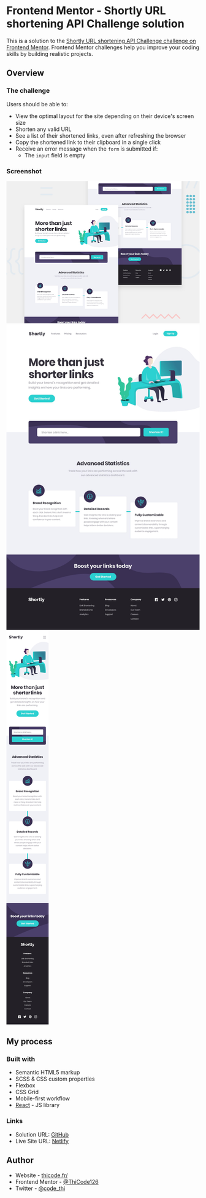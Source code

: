 # Frontend Mentor - Shortly URL shortening API Challenge solution

This is a solution to the [Shortly URL shortening API Challenge challenge on Frontend Mentor](https://www.frontendmentor.io/challenges/url-shortening-api-landing-page-2ce3ob-G). Frontend Mentor challenges help you improve your coding skills by building realistic projects.

## Overview

### The challenge

Users should be able to:

- View the optimal layout for the site depending on their device's screen size
- Shorten any valid URL
- See a list of their shortened links, even after refreshing the browser
- Copy the shortened link to their clipboard in a single click
- Receive an error message when the `form` is submitted if:
  - The `input` field is empty

### Screenshot

![](./public/design/desktop-preview.jpg)
![](./public/design/desktop-design.jpg)
![](./public/design/mobile-design.jpg)

## My process

### Built with

- Semantic HTML5 markup
- SCSS & CSS custom properties
- Flexbox
- CSS Grid
- Mobile-first workflow
- [React](https://reactjs.org/) - JS library

### Links

- Solution URL: [GitHub](https://github.com/ThiCode126/url-shortening-api)
- Live Site URL: [Netlify](https://thicode-url-shortening-api.netlify.app/)

## Author

- Website - [thicode.fr/](https://thicode.fr/)
- Frontend Mentor - [@ThiCode126](https://www.frontendmentor.io/profile/ThiCode126)
- Twitter - [@code_thi](https://twitter.com/code_thi)
